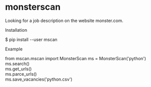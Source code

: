 # monsterscan
Looking for a job description on the website monster.com.

Installation

$ pip install --user mscan

Example

from mscan.mscan import MonsterScan
ms = MonsterScan('python')  
ms.search()  
ms.get_urls()  
ms.parce_urls()  
ms.save_vacancies('python.csv')
